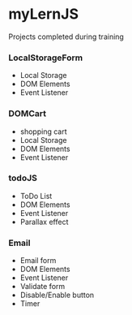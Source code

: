 # myLernJS
Projects completed during training

### LocalStorageForm
* Local Storage 
* DOM Elements
* Event Listener

### DOMCart
* shopping cart
* Local Storage 
* DOM Elements
* Event Listener

### todoJS
* ToDo List
* DOM Elements
* Event Listener
* Parallax effect

### Email
* Email form
* DOM Elements
* Event Listener
* Validate form
* Disable/Enable button
* Timer
